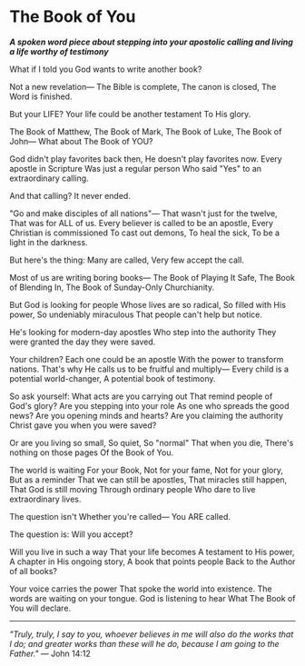 # The Book of You

***A spoken word piece about stepping into your apostolic calling and living a life worthy of testimony***

What if I told you
God wants to write another book?

Not a new revelation—
The Bible is complete,
The canon is closed,
The Word is finished.

But your LIFE?
Your life could be another testament
To His glory.

The Book of Matthew,
The Book of Mark,
The Book of Luke,
The Book of John—
What about The Book of YOU?

God didn't play favorites back then,
He doesn't play favorites now.
Every apostle in Scripture
Was just a regular person
Who said "Yes" to an extraordinary calling.

And that calling?
It never ended.

"Go and make disciples of all nations"—
That wasn't just for the twelve,
That was for ALL of us.
Every believer is called to be an apostle,
Every Christian is commissioned
To cast out demons,
To heal the sick,
To be a light in the darkness.

But here's the thing:
Many are called,
Very few accept the call.

Most of us are writing boring books—
The Book of Playing It Safe,
The Book of Blending In,
The Book of Sunday-Only Churchianity.

But God is looking for people
Whose lives are so radical,
So filled with His power,
So undeniably miraculous
That people can't help but notice.

He's looking for modern-day apostles
Who step into the authority
They were granted the day they were saved.

Your children?
Each one could be an apostle
With the power to transform nations.
That's why He calls us to be fruitful and multiply—
Every child is a potential world-changer,
A potential book of testimony.

So ask yourself:
What acts are you carrying out
That remind people of God's glory?
Are you stepping into your role
As one who spreads the good news?
Are you opening minds and hearts?
Are you claiming the authority
Christ gave you when you were saved?

Or are you living so small,
So quiet,
So "normal"
That when you die,
There's nothing on those pages
Of the Book of You.

The world is waiting
For your Book,
Not for your fame,
Not for your glory,
But as a reminder
That we can still be apostles,
That miracles still happen,
That God is still moving
Through ordinary people
Who dare to live extraordinary lives.

The question isn't
Whether you're called—
You ARE called.

The question is:
Will you accept?

Will you live in such a way
That your life becomes
A testament to His power,
A chapter in His ongoing story,
A book that points people
Back to the Author of all books?

Your voice carries the power
That spoke the world into existence.
The words are waiting on your tongue.
God is listening to hear
What The Book of You will declare.

---

*"Truly, truly, I say to you, whoever believes in me will also do the works that I do; and greater works than these will he do, because I am going to the Father."* — John 14:12

